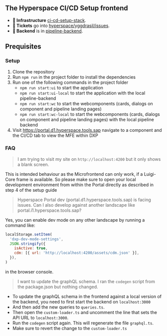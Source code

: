 ## The Hyperspace CI/CD Setup frontend

- **🔨 Infrastructure** [ci-cd-setup-stack](https://github.tools.sap/hyperspace/ci-cd-setup-stack).
- **🐞 Tickets** go into [hyperspace/yggdrasil/issues](https://github.tools.sap/hyperspace/yggdrasil/issues).
- **🎒 Backend** is in [pipeline-backend](https://github.tools.sap/hyperspace/pipeline-backend).

## Prequisites

### Setup

1. Clone the repository
2. Run `npm run` in the project folder to install the dependencies
3. Run one of the following commands in the project folder
   - `npm run start:ui` to start the application
   - `npm run start:ui-local` to start the application with the local pipeline-backend
   - `npm run start:wc` to start the webcomponents (cards, dialogs on component and pipeline landing pages)
   - `npm run start:wc-local` to start the webcomponents (cards, dialogs on component and pipeline landing pages) with the local pipeline backend
4. Visit https://portal.d1.hyperspace.tools.sap navigate to a component and the CI/CD tab to view the MFE within DXP

### FAQ

> I am trying to visit my site on `http://localhost:4200` but it only shows a blank screen.

This is intended behaviour as the Microfrontend can only work, if a Luigi-Core frame is available. So please make sure to open your local development environment from within the Portal directly as described in step 4 of the setup guide

> Hyperspace Portal dev (portal.d1.hyperspace.tools.sap) is facing issues. Can I also develop against another landscape like portal.i1.hyperspace.tools.sap?

Yes, you can enable dev mode on any other landscape by running a command like:

```javascript
localStorage.setItem(
  'dxp-dev-mode-settings',
  JSON.stringify({
    isActive: true,
    cdm: [{ url: 'http://localhost:4200/assets/cdm.json' }],
  }),
)
```

in the browser console.

> I want to update the graphQL schema. I ran the `codegen` script from the package.json but nothing changed.

- To update the graphQL schema in the frontend against a local version of the backend, you need to first start the backend on `localhost:3000`
- And then add the new queries to `queries.ts`.
- Then open the `custom-loader.ts` and uncomment the line that sets the API URL to `localhost:3000`.
- Run the `codegen` script again. This will regenerate the file `graphql.ts`.
- Make sure to revert the change to the `custom-loader.ts`
